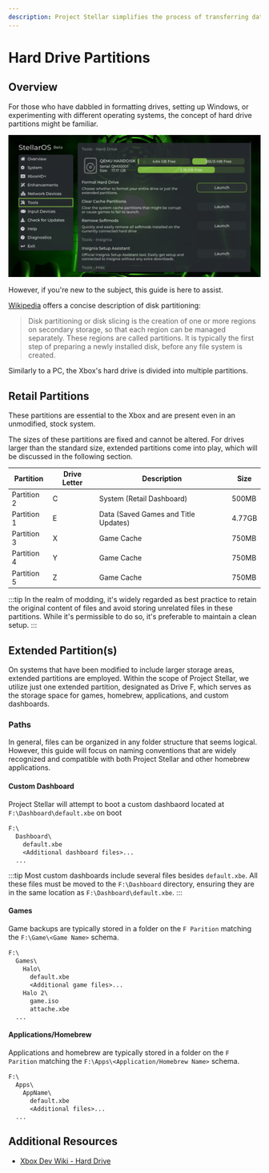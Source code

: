 ```yaml
---
description: Project Stellar simplifies the process of transferring data to and from your Xbox console.
---
```

# Hard Drive Partitions

## Overview
For those who have dabbled in formatting drives, setting up Windows, or experimenting with different operating systems, the concept of hard drive partitions might be familiar.

![Window Partitions](images/stellar-tools.png)

However, if you're new to the subject, this guide is here to assist.

[Wikipedia](https://en.wikipedia.org/wiki/Disk_partitioning) offers a concise description of disk partitioning:
> Disk partitioning or disk slicing is the creation of one or more regions on secondary storage, so that each region can be managed separately. These regions are called partitions. It is typically the first step of preparing a newly installed disk, before any file system is created.

Similarly to a PC, the Xbox's hard drive is divided into multiple partitions.

## Retail Partitions
These partitions are essential to the Xbox and are present even in an unmodified, stock system.

The sizes of these partitions are fixed and cannot be altered. For drives larger than the standard size, extended partitions come into play, which will be discussed in the following section.

| Partition   | Drive Letter | Description                          | Size   |
|-------------|--------------|--------------------------------------|--------|
| Partition 2 | C            | System (Retail Dashboard)            | 500MB  |
| Partition 1 | E            | Data (Saved Games and Title Updates) | 4.77GB |
| Partition 3 | X            | Game Cache                           | 750MB  |
| Partition 4 | Y            | Game Cache                           | 750MB  |
| Partition 5 | Z            | Game Cache                           | 750MB  |

:::tip
In the realm of modding, it's widely regarded as best practice to retain the original content of files and avoid storing unrelated files in these partitions. While it's permissible to do so, it's preferable to maintain a clean setup.
:::

## Extended Partition(s)
On systems that have been modified to include larger storage areas, extended partitions are employed. Within the scope of Project Stellar, we utilize just one extended partition, designated as Drive F, which serves as the storage space for games, homebrew, applications, and custom dashboards.

### Paths
In general, files can be organized in any folder structure that seems logical. However, this guide will focus on naming conventions that are widely recognized and compatible with both Project Stellar and other homebrew applications.

#### Custom Dashboard
Project Stellar will attempt to boot a custom dashbaord located at ``F:\Dashboard\default.xbe`` on boot

```
F:\
  Dashboard\
    default.xbe
    <Additional dashboard files>...
  ...
```

:::tip
Most custom dashboards include several files besides ``default.xbe``. All these files must be moved to the ``F:\Dashboard`` directory, ensuring they are in the same location as ``F:\Dashboard\default.xbe``.
:::

#### Games
Game backups are typically stored in a folder on the ``F Parition`` matching the ``F:\Game\<Game Name>`` schema.

```
F:\
  Games\
    Halo\
      default.xbe
      <Additional game files>...
    Halo 2\
      game.iso
      attache.xbe
  ...
```

#### Applications/Homebrew
Applications and homebrew are typically stored in a folder on the ``F Parition`` matching the ``F:\Apps\<Application/Homebrew Name>`` schema.

```
F:\
  Apps\
    AppName\
      default.xbe
      <Additional files>...
  ...
```

## Additional Resources
* [Xbox Dev Wiki - Hard Drive](https://xboxdevwiki.net/Hard_Drive)
